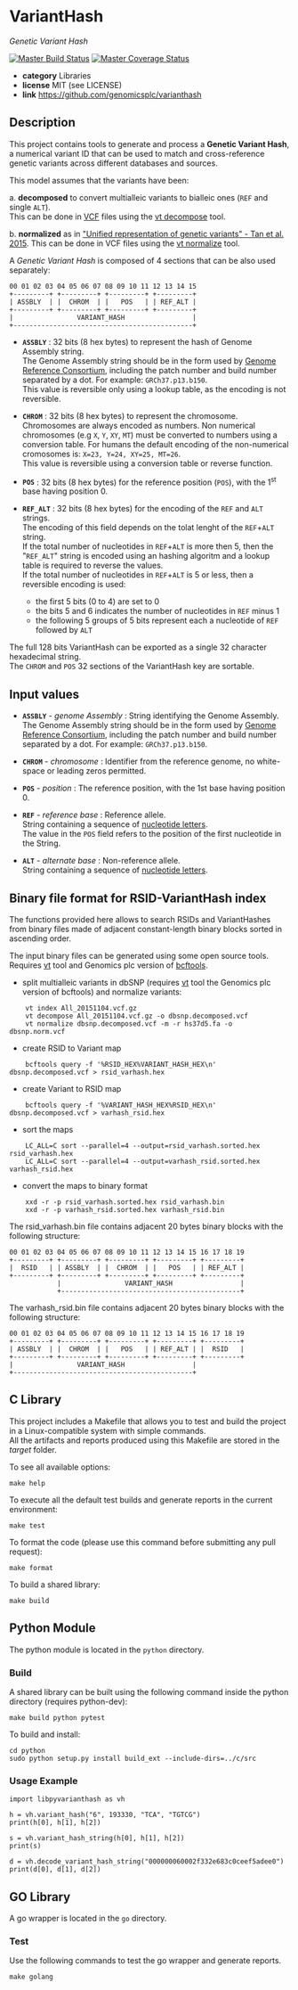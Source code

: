 # VariantHash

*Genetic Variant Hash*

[![Master Build Status](https://secure.travis-ci.org/genomicsplc/varianthash.png?branch=master)](https://travis-ci.org/genomicsplc/varianthash?branch=master)
[![Master Coverage Status](https://coveralls.io/repos/genomicsplc/varianthash/badge.svg?branch=master&service=github)](https://coveralls.io/github/genomicsplc/varianthash?branch=master)

* **category**    Libraries
* **license**     MIT (see LICENSE)
* **link**        https://github.com/genomicsplc/varianthash


## Description

This project contains tools to generate and process a **Genetic Variant Hash**,
a numerical variant ID that can be used to match and cross-reference genetic variants across different databases and sources.

This model assumes that the variants have been:

a. **decomposed** to convert multialleic variants to bialleic ones (`REF` and single `ALT`).  
This can be done in [VCF]() files using the [vt decompose](https://genome.sph.umich.edu/wiki/Vt#Decompose) tool.

b. **normalized** as in ["Unified representation of genetic variants" - Tan et al. 2015](https://academic.oup.com/bioinformatics/article/31/13/2202/196142).
This can be done in VCF files using the [vt normalize](https://genome.sph.umich.edu/wiki/Vt#Decompose) tool.


A *Genetic Variant Hash* is composed of 4 sections that can be also used separately:

    00 01 02 03 04 05 06 07 08 09 10 11 12 13 14 15
    +---------+ +---------+ +---------+ +---------+
    | ASSBLY  | |  CHROM  | |   POS   | | REF_ALT |
    +---------+ +---------+ +---------+ +---------+
    |                VARIANT_HASH                 |
    +---------------------------------------------+

* **`ASSBLY`**  : 32 bits (8 hex bytes) to represent the hash of Genome Assembly string.  
    The Genome Assembly string should be in the form used by [Genome Reference Consortium](https://www.ncbi.nlm.nih.gov/grc), including the patch number and build number separated by a dot. For example: `GRCh37.p13.b150`.  
    This value is reversible only using a lookup table, as the encoding is not reversible.

* **`CHROM`**   : 32 bits (8 hex bytes) to represent the chromosome.  
    Chromosomes are always encoded as numbers. Non numerical chromosomes (e.g `X`, `Y`, `XY`, `MT`) must be converted to numbers using a conversion table.
    For humans the default encoding of the non-numerical cromosomes is: `X=23, Y=24, XY=25, MT=26`.  
    This value is reversible using a conversion table or reverse function.
                
* **`POS`**     : 32 bits (8 hex bytes) for the reference position (`POS`), with the 1<sup>st</sup> base having position 0.  

* **`REF_ALT`** : 32 bits (8 hex bytes) for the encoding of the `REF` and `ALT` strings.  
    The encoding of this field depends on the tolat lenght of the `REF`+`ALT` string.  
    If the total number of nucleotides in `REF`+`ALT` is more then 5, then the "`REF_ALT`" string is encoded using an hashing algoritm and a lookup table is required to reverse the values.  
    If the total number of nucleotides in `REF`+`ALT` is 5 or less, then a reversible encoding is used:
    * the first 5 bits (0 to 4) are set to 0
    * the bits 5 and 6 indicates the number of nucleotides in `REF` minus 1
    * the following 5 groups of 5 bits represent each a nucleotide of `REF` followed by `ALT`


The full 128 bits VariantHash can be exported as a single 32 character hexadecimal string.  
The `CHROM` and `POS` 32 sections of the VariantHash key are sortable.


## Input values

* **`ASSBLY`** - *genome Assembly* : String identifying the Genome Assembly.  
    The Genome Assembly string should be in the form used by [Genome Reference Consortium](https://www.ncbi.nlm.nih.gov/grc), including the patch number and build number separated by a dot. For example: `GRCh37.p13.b150`.  

* **`CHROM`** - *chromosome*     : Identifier from the reference genome, no white-space or leading zeros permitted.

* **`POS`**   - *position*       : The reference position, with the 1st base having position 0.

* **`REF`**   - *reference base* : Reference allele.  
    String containing a sequence of [nucleotide letters](https://en.wikipedia.org/wiki/Nucleic_acid_notation).   
    The value in the `POS` field refers to the position of the first nucleotide in the String.

* **`ALT`**   - *alternate base* : Non-reference allele.  
    String containing a sequence of [nucleotide letters](https://en.wikipedia.org/wiki/Nucleic_acid_notation).


## Binary file format for RSID-VariantHash index

The functions provided here allows to search RSIDs and VariantHashes from binary files
made of adjacent constant-length binary blocks sorted in ascending order.

The input binary files can be generated using some open source tools.
Requires [vt](https://genome.sph.umich.edu/wiki/Vt) tool and Genomics plc version of [bcftools](https://samtools.github.io/bcftools/).

* split multialleic variants in dbSNP (requires [vt](https://genome.sph.umich.edu/wiki/Vt) tool the Genomics plc version of bcftools) and normalize variants:

```
    vt index All_20151104.vcf.gz
    vt decompose All_20151104.vcf.gz -o dbsnp.decomposed.vcf
    vt normalize dbsnp.decomposed.vcf -m -r hs37d5.fa -o dbsnp.norm.vcf
```

* create RSID to Variant map

```
    bcftools query -f '%RSID_HEX%VARIANT_HASH_HEX\n' dbsnp.decomposed.vcf > rsid_varhash.hex
```

* create Variant to RSID map

```
    bcftools query -f '%VARIANT_HASH_HEX%RSID_HEX\n' dbsnp.decomposed.vcf > varhash_rsid.hex
```

* sort the maps

```
    LC_ALL=C sort --parallel=4 --output=rsid_varhash.sorted.hex rsid_varhash.hex
    LC_ALL=C sort --parallel=4 --output=varhash_rsid.sorted.hex varhash_rsid.hex
```

* convert the maps to binary format

```
    xxd -r -p rsid_varhash.sorted.hex rsid_varhash.bin
    xxd -r -p varhash_rsid.sorted.hex varhash_rsid.bin
```


The rsid_varhash.bin file contains adjacent 20 bytes binary blocks
with the following structure:

    00 01 02 03 04 05 06 07 08 09 10 11 12 13 14 15 16 17 18 19
    +---------+ +---------+ +---------+ +---------+ +---------+ 
    |  RSID   | | ASSBLY  | |  CHROM  | |   POS   | | REF_ALT |
    +---------+ +---------+ +---------+ +---------+ +---------+
                |                VARIANT_HASH                 |
                +---------------------------------------------+


The varhash_rsid.bin file contains adjacent 20 bytes binary blocks
with the following structure:

    00 01 02 03 04 05 06 07 08 09 10 11 12 13 14 15 16 17 18 19
    +---------+ +---------+ +---------+ +---------+ +---------+
    | ASSBLY  | |  CHROM  | |   POS   | | REF_ALT | |  RSID   |
    +---------+ +---------+ +---------+ +---------+ +---------+
    |                VARIANT_HASH                 |
    +---------------------------------------------+


 
## C Library

This project includes a Makefile that allows you to test and build the project in a Linux-compatible system with simple commands.  
All the artifacts and reports produced using this Makefile are stored in the *target* folder.  

To see all available options:
```
make help
```

To execute all the default test builds and generate reports in the current environment:
```
make test
```

To format the code (please use this command before submitting any pull request):
```
make format
```

To build a shared library:
```
make build
```


## Python Module

The python module is located in the ```python``` directory.

### Build

A shared library can be built using the following command inside the python directory (requires python-dev):

```
make build python pytest
```

To build and install:

```
cd python
sudo python setup.py install build_ext --include-dirs=../c/src
```

### Usage Example

```
import libpyvarianthash as vh

h = vh.variant_hash("6", 193330, "TCA", "TGTCG")
print(h[0], h[1], h[2])

s = vh.variant_hash_string(h[0], h[1], h[2])
print(s)

d = vh.decode_variant_hash_string("000000060002f332e683c0ceef5adee0")
print(d[0], d[1], d[2])
```


## GO Library

A go wrapper is located in the ```go``` directory.

### Test

Use the following commands to test the go wrapper and generate reports.

```
make golang
```
